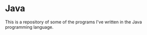 # Java

This is a repository of some of the programs I've written in the Java programming language.
